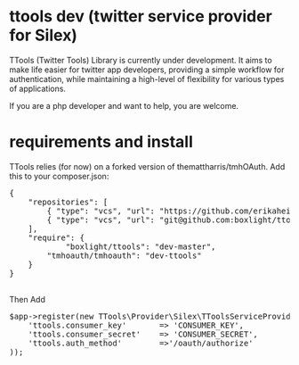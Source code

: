 ttools dev (twitter service provider for Silex)
======

TTools (Twitter Tools) Library is currently under development. It aims to make life easier for twitter app developers, providing a simple workflow for authentication, while maintaining a high-level of flexibility for various types of applications.

If you are a php developer and want to help, you are welcome. 

requirements and install
=====

TTools relies (for now) on a forked version of themattharris/tmhOAuth.
Add this to your composer.json:

<pre>
{
    "repositories": [
    	{ "type": "vcs", "url": "https://github.com/erikaheidi/tmhOAuth.git" },
    	{ "type": "vcs", "url": "git@github.com:boxlight/ttools.git" }
    ],
    "require": {
            "boxlight/ttools": "dev-master",
        "tmhoauth/tmhoauth": "dev-ttools"
    }
}

</pre>

Then Add 

<pre>
$app->register(new TTools\Provider\Silex\TToolsServiceProvider(), array(
    'ttools.consumer_key'       => 'CONSUMER_KEY',
    'ttools.consumer_secret'    => 'CONSUMER_SECRET',
    'ttools.auth_method'        =>'/oauth/authorize'
));
</pre>